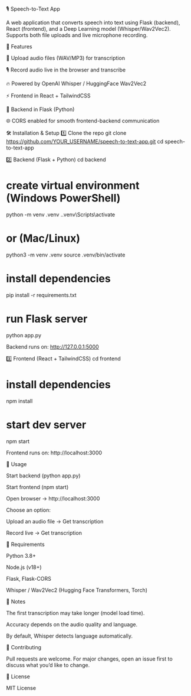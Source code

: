🎙️ Speech-to-Text App

A web application that converts speech into text using Flask (backend), React (frontend), and a Deep Learning model (Whisper/Wav2Vec2).
Supports both file uploads and live microphone recording.

🚀 Features

🎤 Upload audio files (WAV/MP3) for transcription

🎙️ Record audio live in the browser and transcribe

🔥 Powered by OpenAI Whisper / HuggingFace Wav2Vec2

⚡ Frontend in React + TailwindCSS

🐍 Backend in Flask (Python)

🌐 CORS enabled for smooth frontend-backend communication



🛠️ Installation & Setup
1️⃣ Clone the repo
git clone https://github.com/YOUR_USERNAME/speech-to-text-app.git
cd speech-to-text-app

2️⃣ Backend (Flask + Python)
cd backend

# create virtual environment (Windows PowerShell)
python -m venv .venv
.\.venv\Scripts\activate

# or (Mac/Linux)
python3 -m venv .venv
source .venv/bin/activate

# install dependencies
pip install -r requirements.txt

# run Flask server
python app.py


Backend runs on: http://127.0.0.1:5000

3️⃣ Frontend (React + TailwindCSS)
cd frontend

# install dependencies
npm install

# start dev server
npm start


Frontend runs on: http://localhost:3000

🎯 Usage

Start backend (python app.py)

Start frontend (npm start)

Open browser → http://localhost:3000

Choose an option:

Upload an audio file → Get transcription

Record live → Get transcription

📌 Requirements

Python 3.8+

Node.js (v18+)

Flask, Flask-CORS

Whisper / Wav2Vec2 (Hugging Face Transformers, Torch)

📖 Notes

The first transcription may take longer (model load time).

Accuracy depends on the audio quality and language.

By default, Whisper detects language automatically.

🤝 Contributing

Pull requests are welcome. For major changes, open an issue first to discuss what you’d like to change.

📜 License

MIT License
